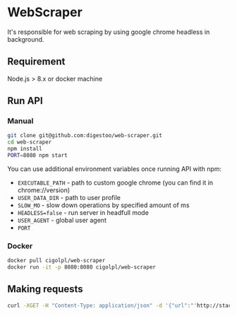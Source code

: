 # WebScraper

It's responsible for web scraping by using google chrome headless in background.

## Requirement

Node.js > 8.x or docker machine

## Run API

### Manual 

```bash
git clone git@github.com:digestoo/web-scraper.git
cd web-scraper
npm install
PORT=8080 npm start
```

You can use additional environment variables once running API with npm:

- `EXECUTABLE_PATH` - path to custom google chrome (you can find it in chrome://version)
- `USER_DATA_DIR` - path to user profile
- `SLOW_MO` - slow down operations by specified amount of ms
- `HEADLESS=false` - run server in headfull mode
- `USER_AGENT` - global user agent
- `PORT`

### Docker

```bash
docker pull cigolpl/web-scraper
docker run -it -p 8080:8080 cigolpl/web-scraper
```

## Making requests

```bash
curl -XGET -H "Content-Type: application/json" -d '{"url":"'http://stackoverflow.com/questions/3207418/crawler-vs-scraper'","pageFunction":"function($) { return { title: $(\"title\").text() }}","userAgent":"WebScraper"}' http://localhost:8080
```
